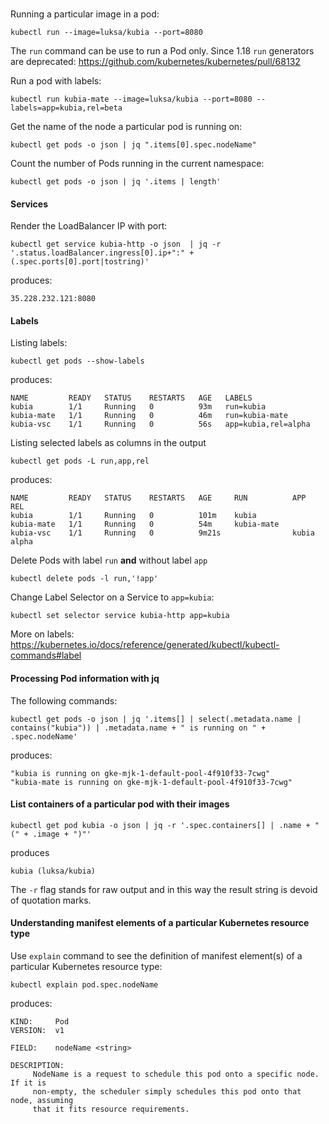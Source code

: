 ###

Running a particular image in a pod:
```
kubectl run --image=luksa/kubia --port=8080
```
The `run` command can be use to run a Pod only. Since 1.18 `run` generators are deprecated: https://github.com/kubernetes/kubernetes/pull/68132

Run a pod with labels:
```
kubectl run kubia-mate --image=luksa/kubia --port=8080 --labels=app=kubia,rel=beta
```

Get the name of the node a particular pod is running on:
```
kubectl get pods -o json | jq ".items[0].spec.nodeName"
```

Count the number of Pods running in the current namespace:
```
kubectl get pods -o json | jq '.items | length'
```
#### Services
Render the LoadBalancer IP with port:
```
kubectl get service kubia-http -o json  | jq -r '.status.loadBalancer.ingress[0].ip+":" + (.spec.ports[0].port|tostring)'
```
produces:
```
35.228.232.121:8080
```

#### Labels
Listing labels:
```
kubectl get pods --show-labels
```
produces:
```
NAME         READY   STATUS    RESTARTS   AGE   LABELS
kubia        1/1     Running   0          93m   run=kubia
kubia-mate   1/1     Running   0          46m   run=kubia-mate
kubia-vsc    1/1     Running   0          56s   app=kubia,rel=alpha
```

Listing selected labels as columns in the output
```
kubectl get pods -L run,app,rel
```
produces:
```
NAME         READY   STATUS    RESTARTS   AGE     RUN          APP     REL
kubia        1/1     Running   0          101m    kubia
kubia-mate   1/1     Running   0          54m     kubia-mate
kubia-vsc    1/1     Running   0          9m21s                kubia   alpha
```

Delete Pods with label `run` **and** without label `app`
```
kubectl delete pods -l run,'!app'
```

Change Label Selector on a Service to `app=kubia`:
```
kubectl set selector service kubia-http app=kubia
```

More on labels: https://kubernetes.io/docs/reference/generated/kubectl/kubectl-commands#label

#### Processing Pod information with jq
The following commands:
```
kubectl get pods -o json | jq '.items[] | select(.metadata.name | contains("kubia")) | .metadata.name + " is running on " + .spec.nodeName'
```
produces:
```
"kubia is running on gke-mjk-1-default-pool-4f910f33-7cwg"
"kubia-mate is running on gke-mjk-1-default-pool-4f910f33-7cwg"
```

#### List containers of a particular pod with their images
```
kubectl get pod kubia -o json | jq -r '.spec.containers[] | .name + " (" + .image + ")"'
```
produces
```
kubia (luksa/kubia)
```
The `-r` flag stands for raw output and in this way the result string is devoid of quotation marks.

#### Understanding manifest elements of a particular Kubernetes resource type
Use `explain` command to see the definition of manifest element(s) of a particular Kubernetes resource type:
```
kubectl explain pod.spec.nodeName
```
produces:
```
KIND:     Pod
VERSION:  v1

FIELD:    nodeName <string>

DESCRIPTION:
     NodeName is a request to schedule this pod onto a specific node. If it is
     non-empty, the scheduler simply schedules this pod onto that node, assuming
     that it fits resource requirements.
```
